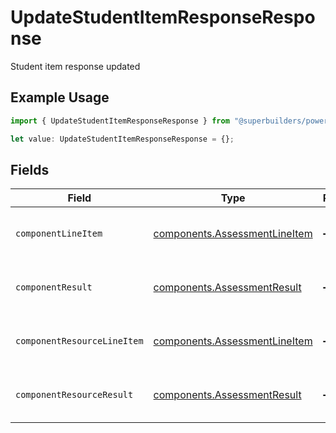 # UpdateStudentItemResponseResponse

Student item response updated

## Example Usage

```typescript
import { UpdateStudentItemResponseResponse } from "@superbuilders/powerpath/models/operations";

let value: UpdateStudentItemResponseResponse = {};
```

## Fields

| Field                                                                          | Type                                                                           | Required                                                                       | Description                                                                    |
| ------------------------------------------------------------------------------ | ------------------------------------------------------------------------------ | ------------------------------------------------------------------------------ | ------------------------------------------------------------------------------ |
| `componentLineItem`                                                            | [components.AssessmentLineItem](../../models/components/assessmentlineitem.md) | :heavy_minus_sign:                                                             | Represents an assessment line item.                                            |
| `componentResult`                                                              | [components.AssessmentResult](../../models/components/assessmentresult.md)     | :heavy_minus_sign:                                                             | Represents an assessment result.                                               |
| `componentResourceLineItem`                                                    | [components.AssessmentLineItem](../../models/components/assessmentlineitem.md) | :heavy_minus_sign:                                                             | Represents an assessment line item.                                            |
| `componentResourceResult`                                                      | [components.AssessmentResult](../../models/components/assessmentresult.md)     | :heavy_minus_sign:                                                             | Represents an assessment result.                                               |